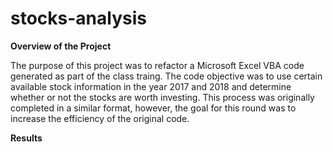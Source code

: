 # stocks-analysis

**Overview of the Project**

The purpose of this project was to refactor a Microsoft Excel VBA code generated as part of the class traing. The code objective was to use certain available stock information in the year 2017 and 2018 and determine whether or not the stocks are worth investing. This process was originally completed in a similar format, however, the goal for this round was to increase the efficiency of the original code.

**Results**




